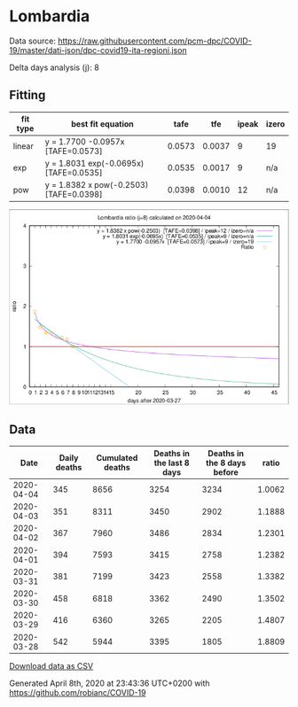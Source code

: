 # Lombardia

Data source: https://raw.githubusercontent.com/pcm-dpc/COVID-19/master/dati-json/dpc-covid19-ita-regioni.json

Delta days analysis (j): 8

## Fitting 
|fit type|best fit equation|tafe|tfe|ipeak|izero|
|-------|-----|--------|------|---|---|
|linear|y = 1.7700 -0.0957x  [TAFE=0.0573]|0.0573|0.0037|9|19|
|exp|y = 1.8031 exp(-0.0695x)  [TAFE=0.0535]|0.0535|0.0017|9|n/a|
|pow|y = 1.8382 x pow(-0.2503)  [TAFE=0.0398]|0.0398|0.0010|12|n/a|

![Plot](COVID-19_lombardia_j8_2020-04-04.png)

## Data
|Date|Daily deaths|Cumulated deaths|Deaths in the last 8 days|Deaths in the 8 days before|ratio|
|----|----------|-----------|-------|--------------------|-----|
|2020-04-04|345|8656|3254|3234|1.0062|
|2020-04-03|351|8311|3450|2902|1.1888|
|2020-04-02|367|7960|3486|2834|1.2301|
|2020-04-01|394|7593|3415|2758|1.2382|
|2020-03-31|381|7199|3423|2558|1.3382|
|2020-03-30|458|6818|3362|2490|1.3502|
|2020-03-29|416|6360|3265|2205|1.4807|
|2020-03-28|542|5944|3395|1805|1.8809|

[Download data as CSV](COVID-19_lombardia_j8_2020-04-04.csv)

Generated April 8th, 2020 at 23:43:36 UTC+0200 with https://github.com/robianc/COVID-19
